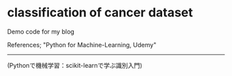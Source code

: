 # classification of cancer dataset
Demo code for my blog

References;
"Python for Machine-Learning, Udemy" 

--------------------------------------------------------

(Pythonで機械学習：scikit-learnで学ぶ識別入門)

